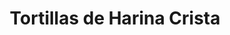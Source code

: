 ---
title: "Tortillas de Harina Crista"
url: /hermosillo/tortillas-de-harina-crista/
shop: general
---